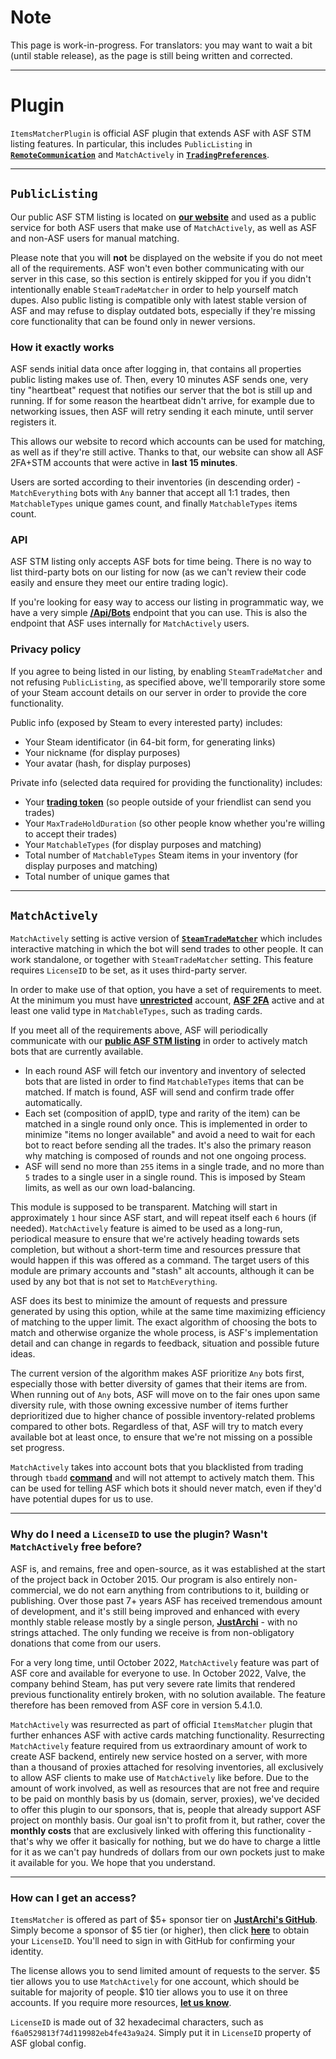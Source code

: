 # Note

This page is work-in-progress. For translators: you may want to wait a bit (until stable release), as the page is still being written and corrected.

---

# Plugin

`ItemsMatcherPlugin` is official ASF plugin that extends ASF with ASF STM listing features. In particular, this includes `PublicListing` in **[`RemoteCommunication`](https://github.com/JustArchiNET/ArchiSteamFarm/wiki/Configuration#remotecommunication)** and `MatchActively` in **[`TradingPreferences`](https://github.com/JustArchiNET/ArchiSteamFarm/wiki/Configuration#tradingpreferences)**.

---

## `PublicListing`

Our public ASF STM listing is located on **[our website](https://asf-backend.justarchi.net/STM)** and used as a public service for both ASF users that make use of `MatchActively`, as well as ASF and non-ASF users for manual matching.

Please note that you will **not** be displayed on the website if you do not meet all of the requirements. ASF won't even bother communicating with our server in this case, so this section is entirely skipped for you if you didn't intentionally enable `SteamTradeMatcher` in order to help yourself match dupes. Also public listing is compatible only with latest stable version of ASF and may refuse to display outdated bots, especially if they're missing core functionality that can be found only in newer versions.

### How it exactly works

ASF sends initial data once after logging in, that contains all properties public listing makes use of. Then, every 10 minutes ASF sends one, very tiny "heartbeat" request that notifies our server that the bot is still up and running. If for some reason the heartbeat didn't arrive, for example due to networking issues, then ASF will retry sending it each minute, until server registers it.

This allows our website to record which accounts can be used for matching, as well as if they're still active. Thanks to that, our website can show all ASF 2FA+STM accounts that were active in **last 15 minutes**.

Users are sorted according to their inventories (in descending order) - `MatchEverything` bots with `Any` banner that accept all 1:1 trades, then `MatchableTypes` unique games count, and finally `MatchableTypes` items count.

### API

ASF STM listing only accepts ASF bots for time being. There is no way to list third-party bots on our listing for now (as we can't review their code easily and ensure they meet our entire trading logic).

If you're looking for easy way to access our listing in programmatic way, we have a very simple **[/Api/Bots](https://asf-backend.justarchi.net/Api/Listing/Bots)** endpoint that you can use. This is also the endpoint that ASF uses internally for `MatchActively` users.

### Privacy policy

If you agree to being listed in our listing, by enabling `SteamTradeMatcher` and not refusing `PublicListing`, as specified above, we'll temporarily store some of your Steam account details on our server in order to provide the core functionality.

Public info (exposed by Steam to every interested party) includes:
- Your Steam identificator (in 64-bit form, for generating links)
- Your nickname (for display purposes)
- Your avatar (hash, for display purposes)

Private info (selected data required for providing the functionality) includes:
- Your **[trading token](https://steamcommunity.com/my/tradeoffers/privacy)** (so people outside of your friendlist can send you trades)
- Your `MaxTradeHoldDuration` (so other people know whether you're willing to accept their trades)
- Your `MatchableTypes` (for display purposes and matching)
- Total number of `MatchableTypes` Steam items in your inventory (for display purposes and matching)
- Total number of unique games that

---

## `MatchActively`

`MatchActively` setting is active version of **[`SteamTradeMatcher`](https://github.com/JustArchiNET/ArchiSteamFarm/wiki/Trading#steamtradematcher)** which includes interactive matching in which the bot will send trades to other people. It can work standalone, or together with `SteamTradeMatcher` setting. This feature requires `LicenseID` to be set, as it uses third-party server.

In order to make use of that option, you have a set of requirements to meet. At the minimum you must have **[unrestricted](https://support.steampowered.com/kb_article.php?ref=3330-IAGK-7663)** account, **[ASF 2FA](https://github.com/JustArchiNET/ArchiSteamFarm/wiki/Two-factor-authentication#asf-2fa)** active and at least one valid type in `MatchableTypes`, such as trading cards.

If you meet all of the requirements above, ASF will periodically communicate with our **[public ASF STM listing](https://github.com/JustArchiNET/ArchiSteamFarm/wiki/Remote-communication#public-asf-stm-listing)** in order to actively match bots that are currently available.

- In each round ASF will fetch our inventory and inventory of selected bots that are listed in order to find `MatchableTypes` items that can be matched. If match is found, ASF will send and confirm trade offer automatically.
- Each set (composition of appID, type and rarity of the item) can be matched in a single round only once. This is implemented in order to minimize "items no longer available" and avoid a need to wait for each bot to react before sending all the trades. It's also the primary reason why matching is composed of rounds and not one ongoing process.
- ASF will send no more than `255` items in a single trade, and no more than `5` trades to a single user in a single round. This is imposed by Steam limits, as well as our own load-balancing.

This module is supposed to be transparent. Matching will start in approximately `1` hour since ASF start, and will repeat itself each `6` hours (if needed). `MatchActively` feature is aimed to be used as a long-run, periodical measure to ensure that we're actively heading towards sets completion, but without a short-term time and resources pressure that would happen if this was offered as a command. The target users of this module are primary accounts and "stash" alt accounts, although it can be used by any bot that is not set to `MatchEverything`.

ASF does its best to minimize the amount of requests and pressure generated by using this option, while at the same time maximizing efficiency of matching to the upper limit. The exact algorithm of choosing the bots to match and otherwise organize the whole process, is ASF's implementation detail and can change in regards to feedback, situation and possible future ideas.

The current version of the algorithm makes ASF prioritize `Any` bots first, especially those with better diversity of games that their items are from. When running out of `Any` bots, ASF will move on to the fair ones upon same diversity rule, with those owning excessive number of items further deprioritized due to higher chance of possible inventory-related problems compared to other bots. Regardless of that, ASF will try to match every available bot at least once, to ensure that we're not missing on a possible set progress.

`MatchActively` takes into account bots that you blacklisted from trading through `tbadd` **[command](https://github.com/JustArchiNET/ArchiSteamFarm/wiki/Commands)** and will not attempt to actively match them. This can be used for telling ASF which bots it should never match, even if they'd have potential dupes for us to use.

---

### Why do I need a `LicenseID` to use the plugin? Wasn't `MatchActively` free before?

ASF is, and remains, free and open-source, as it was established at the start of the project back in October 2015. Our program is also entirely non-commercial, we do not earn anything from contributions to it, building or publishing. Over those past 7+ years ASF has received tremendous amount of development, and it's still being improved and enhanced with every monthly stable release mostly by a single person, **[JustArchi](https://github.com/JustArchi)** - with no strings attached. The only funding we receive is from non-obligatory donations that come from our users.

For a very long time, until October 2022, `MatchActively` feature was part of ASF core and available for everyone to use. In October 2022, Valve, the company behind Steam, has put very severe rate limits that rendered previous functionality entirely broken, with no solution available. The feature therefore has been removed from ASF core in version 5.4.1.0.

`MatchActively` was resurrected as part of official `ItemsMatcher` plugin that further enhances ASF with active cards matching functionality. Resurrecting `MatchActively` feature required from us extraordinary amount of work to create ASF backend, entirely new service hosted on a server, with more than a thousand of proxies attached for resolving inventories, all exclusively to allow ASF clients to make use of `MatchActively` like before. Due to the amount of work involved, as well as resources that are not free and require to be paid on monthly basis by us (domain, server, proxies), we've decided to offer this plugin to our sponsors, that is, people that already support ASF project on monthly basis. Our goal isn't to profit from it, but rather, cover the **monthly costs** that are exclusively linked with offering this functionality - that's why we offer it basically for nothing, but we do have to charge a little for it as we can't pay hundreds of dollars from our own pockets just to make it available for you. We hope that you understand.

---

### How can I get an access?

`ItemsMatcher` is offered as part of $5+ sponsor tier on **[JustArchi's GitHub](https://github.com/sponsors/JustArchi)**. Simply become a sponsor of $5 tier (or higher), then click **[here](https://asf-backend.justarchi.net/user/status)** to obtain your `LicenseID`. You'll need to sign in with GitHub for confirming your identity.

The license allows you to send limited amount of requests to the server. $5 tier allows you to use `MatchActively` for one account, which should be suitable for majority of people. $10 tier allows you to use it on three accounts. If you require more resources, **[let us know](mailto:ASF@JustArchi.net)**.

`LicenseID` is made out of 32 hexadecimal characters, such as `f6a0529813f74d119982eb4fe43a9a24`. Simply put it in `LicenseID` property of ASF global config.